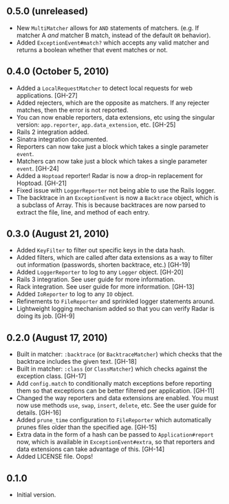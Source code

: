 ## 0.5.0 (unreleased)

  - New `MultiMatcher` allows for `AND` statements of matchers. (e.g. If matcher
    A _and_ matcher B match, instead of the default `OR` behavior).
  - Added `ExceptionEvent#match?` which accepts any valid matcher and returns
    a boolean whether that event matches or not.

## 0.4.0 (October 5, 2010)

  - Added a `LocalRequestMatcher` to detect local requests for web
    applications. [GH-27]
  - Added rejecters, which are the opposite as matchers. If any rejecter
    matches, then the error is not reported.
  - You can now enable reporters, data extensions, etc using the singular
    version: `app.reporter`, `app.data_extension`, etc. [GH-25]
  - Rails 2 integration added.
  - Sinatra integration documented.
  - Reporters can now take just a block which takes a single parameter
    `event`.
  - Matchers can now take just a block which takes a single parameter `event`. [GH-24]
  - Added a `Hoptoad` reporter! Radar is now a drop-in replacement for
    Hoptoad. [GH-21]
  - Fixed issue with `LoggerReporter` not being able to use the Rails
    logger.
  - The backtrace in an `ExceptionEvent` is now a `Backtrace` object,
    which is a subclass of Array. This is because backtraces are now
    parsed to extract the file, line, and method of each entry.

## 0.3.0 (August 21, 2010)

  - Added `KeyFilter` to filter out specific keys in the data hash.
  - Added filters, which are called after data extensions as a way
    to filter out information (passwords, shorten backtrace, etc.) [GH-19]
  - Added `LoggerReporter` to log to any `Logger` object. [GH-20]
  - Rails 3 integration. See user guide for more information.
  - Rack integration. See user guide for more information. [GH-13]
  - Added `IoReporter` to log to any `IO` object.
  - Refinements to `FileReporter` and sprinkled logger statements around.
  - Lightweight logging mechanism added so that you can verify Radar is doing
    its job. [GH-9]

## 0.2.0 (August 17, 2010)

  - Built in matcher: `:backtrace` (or `BacktraceMatcher`) which checks that
    the backtrace includes the given text. [GH-18]
  - Built in matcher: `:class` (or `ClassMatcher`) which checks against the
    exception class. [GH-17]
  - Add `config.match` to conditionally match exceptions before reporting
    them so that exceptions can be better filtered per application. [GH-11]
  - Changed the way reporters and data extensions are enabled. You must now
    use methods `use`, `swap`, `insert`, `delete`, etc. See the user guide
    for details. [GH-16]
  - Added `prune_time` configuration to `FileReporter` which automatically prunes
    files older than the specified age. [GH-15]
  - Extra data in the form of a hash can be passed to `Application#report` now,
    which is available in `ExceptionEvent#extra`, so that reporters and data
    extensions can take advantage of this. [GH-14]
  - Added LICENSE file. Oops!

## 0.1.0

  - Initial version.
